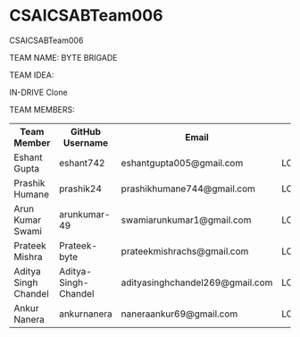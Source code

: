 # CSAICSABTeam006
CSAICSABTeam006


TEAM NAME: BYTE BRIGADE 


TEAM IDEA:

IN-DRIVE Clone

TEAM MEMBERS: 
<table>
  <tr>
    <th>Team Member</th>
    <th>GitHub Username</th>
    <th>Email</th>
    <th>Roll No.</th>
  </tr>
  <tr>
    <td>Eshant Gupta</td>
    <td>eshant742</td>
    <td>eshantgupta005@gmail.com</td>
    <td>LCB2023016</td>
  </tr>
  <tr>
    <td>Prashik Humane</td>
    <td>prashik24</td>
    <td>prashikhumane744@gmail.com</td>
    <td>LCB2023039</td>
  </tr>
  <tr>
    <td>Arun Kumar Swami</td>
    <td>arunkumar-49</td>
    <td>swamiarunkumar1@gmail.com</td>
    <td>LCB2023049</td>
  </tr>
  <tr>
    <td>Prateek Mishra</td>
    <td>Prateek-byte</td>
    <td>prateekmishrachs@gmail.com</td>
    <td>LCB2023031</td>
  </tr>
  <tr>
    <td>Aditya Singh Chandel</td>
    <td>Aditya-Singh-Chandel</td>
    <td>adityasinghchandel269@gmail.com</td>
    <td>LCI2023046</td>
  </tr>
  <tr>
    <td>Ankur Nanera</td>
    <td>ankurnanera</td>
    <td>naneraankur69@gmail.com</td>
    <td>LCB2023052</td>
  </tr>
</table>
